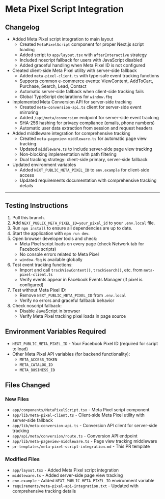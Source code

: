 # Meta Pixel Script Integration

## Changelog

- Added Meta Pixel script integration to main layout
  - Created `MetaPixelScript` component for proper Next.js script loading
  - Added script to `app/layout.tsx` with `afterInteractive` strategy
  - Included noscript fallback for users with JavaScript disabled
  - Added graceful handling when Meta Pixel ID is not configured
- Created client-side Meta Pixel utility with server-side fallback
  - Added `meta-pixel-client.ts` with type-safe event tracking functions
  - Supports common e-commerce events: ViewContent, AddToCart, Purchase, Search, Lead, Contact
  - Automatic server-side fallback when client-side tracking fails
  - Global TypeScript declarations for `window.fbq`
- Implemented Meta Conversion API for server-side tracking
  - Created `meta-conversion-api.ts` client for server-side event mirroring
  - Added `/api/meta/conversion` endpoint for server-side event tracking
  - SHA-256 hashing for privacy compliance (emails, phone numbers)
  - Automatic user data extraction from session and request headers
- Added middleware integration for comprehensive tracking
  - Created `meta-pageview-middleware.ts` for automatic page view tracking
  - Updated `middleware.ts` to include server-side page view tracking
  - Non-blocking implementation with path filtering
  - Dual tracking strategy: client-side primary, server-side fallback
- Updated environment variables
  - Added `NEXT_PUBLIC_META_PIXEL_ID` to `env.example` for client-side access
  - Updated requirements documentation with comprehensive tracking details

---

## Testing Instructions

1. Pull this branch.
2. Add `NEXT_PUBLIC_META_PIXEL_ID=your_pixel_id` to your `.env.local` file.
3. Run `npm install` to ensure all dependencies are up to date.
4. Start the application with `npm run dev`.
5. Open browser developer tools and check:
   - Meta Pixel script loads on every page (check Network tab for Facebook scripts)
   - No console errors related to Meta Pixel
   - `window.fbq` is available globally
6. Test event tracking functions:
   - Import and call `trackViewContent()`, `trackSearch()`, etc. from `meta-pixel-client.ts`
   - Verify events appear in Facebook Events Manager (if pixel is configured)
7. Test without Meta Pixel ID:
   - Remove `NEXT_PUBLIC_META_PIXEL_ID` from `.env.local`
   - Verify no errors and graceful fallback behavior
8. Check noscript fallback:
   - Disable JavaScript in browser
   - Verify Meta Pixel tracking pixel loads in page source

## Environment Variables Required

- `NEXT_PUBLIC_META_PIXEL_ID` - Your Facebook Pixel ID (required for script to load)
- Other Meta Pixel API variables (for backend functionality):
  - `META_ACCESS_TOKEN`
  - `META_CATALOG_ID`
  - `META_BUSINESS_ID`

## Files Changed

### New Files
- `app/components/MetaPixelScript.tsx` - Meta Pixel script component
- `app/lib/meta-pixel-client.ts` - Client-side Meta Pixel utility with server-side fallback
- `app/lib/meta-conversion-api.ts` - Conversion API client for server-side tracking
- `app/api/meta/conversion/route.ts` - Conversion API endpoint
- `app/lib/meta-pageview-middleware.ts` - Page view tracking middleware
- `pr-templates/meta-pixel-script-integration.md` - This PR template

### Modified Files
- `app/layout.tsx` - Added Meta Pixel script integration
- `middleware.ts` - Added server-side page view tracking
- `env.example` - Added `NEXT_PUBLIC_META_PIXEL_ID` environment variable
- `requirements/meta-pixel-api-integration.txt` - Updated with comprehensive tracking details 